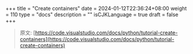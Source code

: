 +++
title = "Create containers"
date = 2024-01-12T22:36:24+08:00
weight = 110
type = "docs"
description = ""
isCJKLanguage = true
draft = false
+++

> 原文: [https://code.visualstudio.com/docs/python/tutorial-create-containers](https://code.visualstudio.com/docs/python/tutorial-create-containers)

